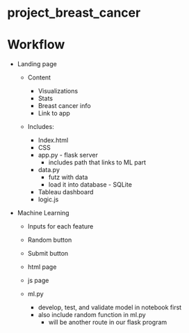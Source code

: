 # project_breast_cancer

# Workflow

* Landing page

    * Content
        * Visualizations
        * Stats
        * Breast cancer info
        * Link to app

    * Includes:
        * Index.html
        * CSS
        * app.py - flask server
            * includes path that links to ML part
        * data.py
            * futz with data
            * load it into database - SQLite
        * Tableau dashboard
        * logic.js

* Machine Learning

    * Inputs for each feature
    * Random button
    * Submit button

    * html page
    * js page
    * ml.py
        * develop, test, and validate model in notebook first
        * also include random function in ml.py
            * will be another route in our flask program
